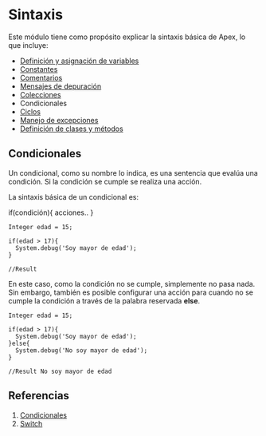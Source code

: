 # Sintaxis

Este módulo tiene como propósito explicar la sintaxis básica de Apex, lo que incluye:

- [Definición y asignación de variables]() 
- [Constantes]()
- [Comentarios]()
- [Mensajes de depuración]()
- [Colecciones]()
- Condicionales
- [Ciclos]()
- [Manejo de excepciones]()
- [Definición de clases y métodos]()

## Condicionales

Un condicional, como su nombre lo indica, es una sentencia que evalúa una condición. Si la condición se cumple se realiza una acción.

La sintaxis básica de un condicional es: 

if(condición){
  acciones..
}

```Apex
Integer edad = 15;

if(edad > 17){
  System.debug('Soy mayor de edad');
}

//Result 
``` 
En este caso, como la condición no se cumple, simplemente no pasa nada. Sin embargo, también es posible configurar una acción para cuando no se cumple la condición a través de la palabra reservada **else**. 

```Apex
Integer edad = 15;

if(edad > 17){
  System.debug('Soy mayor de edad');
}else{
  System.debug('No soy mayor de edad');
}

//Result No soy mayor de edad
``` 




## Referencias

1. [Condicionales](https://developer.salesforce.com/docs/atlas.en-us.apexcode.meta/apexcode/langCon_apex_if_else.htm)
2. [Switch](https://developer.salesforce.com/docs/atlas.en-us.apexcode.meta/apexcode/langCon_apex_switch.htm)
